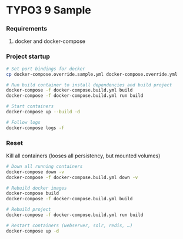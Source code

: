 # TYPO3 9 Sample

### Requirements

1. docker and docker-compose

### Project startup

```bash
# Set port bindings for docker
cp docker-compose.override.sample.yml docker-compose.override.yml

# Run build container to install dependencies and build project
docker-compose -f docker-compose.build.yml build
docker-compose -f docker-compose.build.yml run build

# Start containers
docker-compose up --build -d

# Follow logs
docker-compose logs -f
```

### Reset

Kill all containers (looses all persistency, but mounted volumes)
```bash
# Down all running containers
docker-compose down -v
docker-compose -f docker-compose.build.yml down -v

# Rebuild docker images
docker-compose build
docker-compose -f docker-compose.build.yml build

# Rebuild project
docker-compose -f docker-compose.build.yml run build

# Restart containers (webserver, solr, redis, …)
docker-compose up -d
```